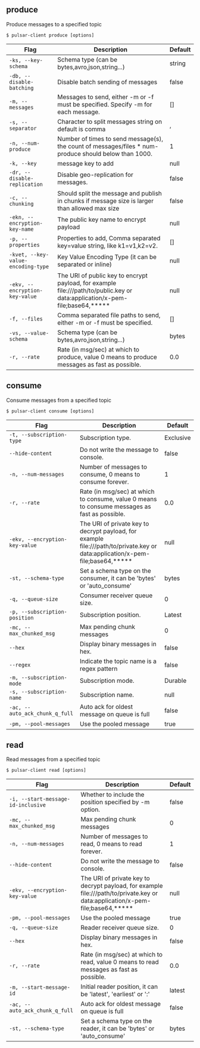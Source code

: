 ## produce

Produce messages to a specified topic


```shell
$ pulsar-client produce [options]
```

|Flag|Description|Default|
|---|---|---|
| `-ks, --key-schema` | Schema type (can be bytes,avro,json,string...)|string|
| `-db, --disable-batching` | Disable batch sending of messages|false|
| `-m, --messages` | Messages to send, either -m or -f must be specified. Specify -m for each message.|[]|
| `-s, --separator` | Character to split messages string on default is comma|,|
| `-n, --num-produce` | Number of times to send message(s), the count of messages/files * num-produce should below than 1000.|1|
| `-k, --key` | message key to add |null|
| `-dr, --disable-replication` | Disable geo-replication for messages.|false|
| `-c, --chunking` | Should split the message and publish in chunks if message size is larger than allowed max size|false|
| `-ekn, --encryption-key-name` | The public key name to encrypt payload|null|
| `-p, --properties` | Properties to add, Comma separated key=value string, like k1=v1,k2=v2.|[]|
| `-kvet, --key-value-encoding-type` | Key Value Encoding Type (it can be separated or inline)|null|
| `-ekv, --encryption-key-value` | The URI of public key to encrypt payload, for example file:///path/to/public.key or data:application/x-pem-file;base64,*****|null|
| `-f, --files` | Comma separated file paths to send, either -m or -f must be specified.|[]|
| `-vs, --value-schema` | Schema type (can be bytes,avro,json,string...)|bytes|
| `-r, --rate` | Rate (in msg/sec) at which to produce, value 0 means to produce messages as fast as possible.|0.0|

## consume

Consume messages from a specified topic


```shell
$ pulsar-client consume [options]
```

|Flag|Description|Default|
|---|---|---|
| `-t, --subscription-type` | Subscription type.|Exclusive|
| `--hide-content` | Do not write the message to console.|false|
| `-n, --num-messages` | Number of messages to consume, 0 means to consume forever.|1|
| `-r, --rate` | Rate (in msg/sec) at which to consume, value 0 means to consume messages as fast as possible.|0.0|
| `-ekv, --encryption-key-value` | The URI of private key to decrypt payload, for example file:///path/to/private.key or data:application/x-pem-file;base64,*****|null|
| `-st, --schema-type` | Set a schema type on the consumer, it can be 'bytes' or 'auto_consume'|bytes|
| `-q, --queue-size` | Consumer receiver queue size.|0|
| `-p, --subscription-position` | Subscription position.|Latest|
| `-mc, --max_chunked_msg` | Max pending chunk messages|0|
| `--hex` | Display binary messages in hex.|false|
| `--regex` | Indicate the topic name is a regex pattern|false|
| `-m, --subscription-mode` | Subscription mode.|Durable|
| `-s, --subscription-name` | Subscription name.|null|
| `-ac, --auto_ack_chunk_q_full` | Auto ack for oldest message on queue is full|false|
| `-pm, --pool-messages` | Use the pooled message|true|

## read

Read messages from a specified topic


```shell
$ pulsar-client read [options]
```

|Flag|Description|Default|
|---|---|---|
| `-i, --start-message-id-inclusive` | Whether to include the position specified by -m option.|false|
| `-mc, --max_chunked_msg` | Max pending chunk messages|0|
| `-n, --num-messages` | Number of messages to read, 0 means to read forever.|1|
| `--hide-content` | Do not write the message to console.|false|
| `-ekv, --encryption-key-value` | The URI of private key to decrypt payload, for example file:///path/to/private.key or data:application/x-pem-file;base64,*****|null|
| `-pm, --pool-messages` | Use the pooled message|true|
| `-q, --queue-size` | Reader receiver queue size.|0|
| `--hex` | Display binary messages in hex.|false|
| `-r, --rate` | Rate (in msg/sec) at which to read, value 0 means to read messages as fast as possible.|0.0|
| `-m, --start-message-id` | Initial reader position, it can be 'latest', 'earliest' or '<ledgerId>:<entryId>'|latest|
| `-ac, --auto_ack_chunk_q_full` | Auto ack for oldest message on queue is full|false|
| `-st, --schema-type` | Set a schema type on the reader, it can be 'bytes' or 'auto_consume'|bytes|

